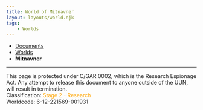 ```yaml
---
title: World of Mitnavner
layout: layouts/world.njk
tags:
    - Worlds
---
```


<nav class="breadcrumb">
    <ul>
        <li><a href="/docs">Documents</a></li>
        <li><a href="/docs/world">Worlds</a></li>
        <li><b>Mitnavner</b></li>
    </ul>
</nav>
<hr>

<div class="alert danger">
This page is protected under C/GAR 0002, which is the Research Espionage Act. Any attempt to release this document to anyone outside of the UUN, will result in termination.
</div>

<div class="alert info">
Classification: <span style="color:orange;">Stage 2 - Research</span><br>
Worldcode: 6-12-221569-001931
</div>